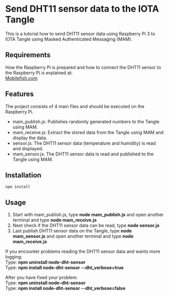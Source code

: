 # Send DHT11 sensor data to the IOTA Tangle

This is a tutorial how to send DHT11 sensor data using Raspberry Pi 3 to IOTA Tangle using Masked Authenticated Messaging (MAM).

## Requirements

How the Raspberry Pi is prepared and how to connect the DHT11 sensor to the Raspberry Pi is explained at:  
[Mobilefish.com][1]

[1]: https://www.mobilefish.com/developer/iota/iota_quickguide_raspi_mam.html "Mobilefish.com"

## Features

The project consists of 4 main files and should be executed on the Raspberry Pi.
- mam_publish.js: Publishes randomly generated numbers to the Tangle using MAM.
- mam_receive.js: Extract the stored data from the Tangle using MAM and display the data.
- sensor.js: The DHT11 sensor data (temperature and humidity) is read and displayed.
- mam_sensor.js: The DHT11 sensor data is read and published to the Tangle using MAM.

## Installation

```
npm install
```

## Usage

1. Start with mam_publish.js, type **node mam_publish.js** and open another terminal and type **node mam_receive.js <root>**
2. Next check if the DHT11 sensor data can be read, type **node sensor.js**
3. Last publish DHT11 sensor data on the Tangle, type **node mam_sensor.js** and open another terminal and type **node mam_receive.js <root>**

If you encounter problems reading the DHT11 sensor data and wants more logging:  
Type: **npm uninstall node-dht-sensor**  
Type: **npm install node-dht-sensor --dht_verbose=true**  

After you have fixed your problem:  
Type: **npm uninstall node-dht-sensor**  
Type: **npm install node-dht-sensor --dht_verbose=false**  

